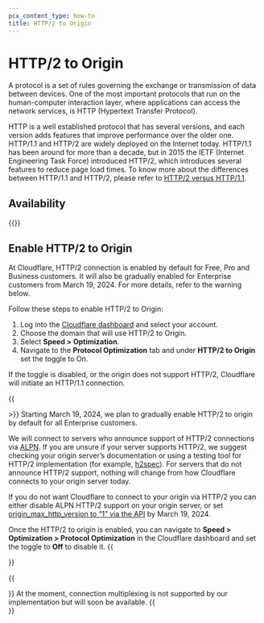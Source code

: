 ```yaml
---
pcx_content_type: how-to
title: HTTP/2 to Origin
---
```


# HTTP/2 to Origin

A protocol is a set of rules governing the exchange or transmission of data between devices. One of the most important protocols that run on the human-computer interaction layer, where applications can access the network services, is HTTP (Hypertext Transfer Protocol).

HTTP is a well established protocol that has several versions, and each version adds features that improve performance over the older one. HTTP/1.1 and HTTP/2 are widely deployed on the Internet today. HTTP/1.1 has been around for more than a decade, but in 2015 the IETF (Internet Engineering Task Force) introduced HTTP/2, which introduces several features to reduce page load times. To know more about the differences between HTTP/1.1 and HTTP/2, please refer to [HTTP/2 versus HTTP/1.1](https://www.cloudflare.com/learning/performance/http2-vs-http1.1/).

## Availability

{{<feature-table id="speed.http2_to_origin">}}

## Enable HTTP/2 to Origin

At Cloudflare, HTTP/2 connection is enabled by default for Free, Pro and Business customers. It will also be gradually enabled for Enterprise customers from March 19, 2024. For more details, refer to the warning below. 

Follow these steps to enable HTTP/2 to Origin:

1.  Log into the [Cloudflare dashboard](https://dash.cloudflare.com/login) and select your account.
2.  Choose the domain that will use HTTP/2 to Origin.
3.  Select **Speed > Optimization**.
4.  Navigate to the **Protocol Optimization** tab and under **HTTP/2 to Origin** set the toggle to On.

If the toggle is disabled, or the origin does not support HTTP/2, Cloudflare will initiate an HTTP/1.1 connection.

{{<Aside type="warning" header="Important">>}}
Starting March 19, 2024, we plan to gradually enable HTTP/2 to origin by default for all Enterprise customers. 

We will connect to servers who announce support of HTTP/2 connections via [ALPN](https://blog.cloudflare.com/introducing-http2). 
If you are unsure if your server supports HTTP/2, we suggest checking your origin server’s documentation or using a testing tool for HTTP/2 implementation (for example, [h2spec](https://github.com/summerwind/h2spec)). For servers that do not announce HTTP/2 support, nothing will change from how Cloudflare connects to your origin server today. 

If you do not want Cloudflare to connect to your origin via HTTP/2 you can either disable ALPN HTTP/2 support on your origin server, or set [origin_max_http_version to “1” via the API](/api/operations/zone-cache-settings-change-origin-max-http-version-setting) by March 19, 2024.

Once the HTTP/2 to origin is enabled, you can navigate to **Speed > Optimization > Protocol Optimization** in the Cloudflare dashboard and set the toggle to **Off** to disable it. 
{{</Aside>}}

{{<Aside type="note" header="Note">}}
At the moment, connection multiplexing is not supported by our implementation but will soon be available.
{{</Aside>}}


